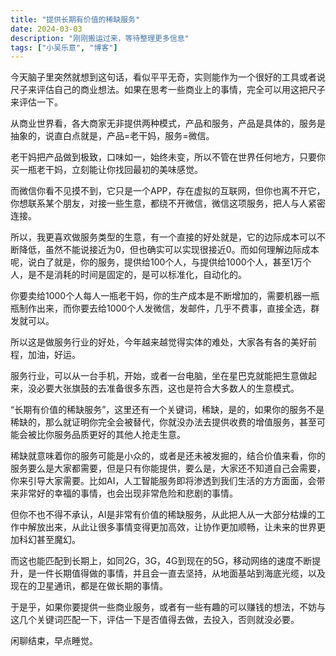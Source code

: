 ```yaml
---
title: "提供长期有价值的稀缺服务"
date: 2024-03-03
description: "刚刚搬运过来，等待整理更多信息"
tags: ["小吴乐意", "博客"]
---
```


今天脑子里突然就想到这句话，看似平平无奇，实则能作为一个很好的工具或者说尺子来评估自己的商业想法。如果在思考一些商业上的事情，完全可以用这把尺子来评估一下。

从商业世界看，各大商家无非提供两种模式，产品和服务，产品是具体的，服务是抽象的，说直白点就是，产品=老干妈，服务=微信。

老干妈把产品做到极致，口味如一，始终未变，所以不管在世界任何地方，只要你买一瓶老干妈，立刻能让你找回最初的美味感觉。

而微信你看不见摸不到，它只是一个APP，存在虚拟的互联网，但你也离不开它，你想联系某个朋友，对接一些生意，都绕不开微信，微信这项服务，把人与人紧密连接。

所以，我更喜欢做服务类型的生意，有一个直接的好处就是，它的边际成本可以不断降低，虽然不能说接近为0，但也确实可以实现很接近0。而如何理解边际成本呢，说白了就是，你的服务，提供给100个人，与提供给1000个人，甚至1万个人，是不是消耗的时间是固定的，是可以标准化，自动化的。

你要卖给1000个人每人一瓶老干妈，你的生产成本是不断增加的，需要机器一瓶瓶制作出来，而你要去给1000个人发微信，发邮件，几乎不费事，直接全选，群发就可以。

所以这是做服务行业的好处，今年越来越觉得实体的难处，大家各有各的美好前程，加油，好运。

服务行业，可以从一台手机，开始，或者一台电脑，坐在星巴克就能把生意做起来，没必要大张旗鼓的去准备很多东西，这也是符合大多数人的生意模式。

“长期有价值的稀缺服务”，这里还有一个关键词，稀缺，是的，如果你的服务不是稀缺的，那么就证明你完全会被替代，你就没办法去提供收费的增值服务，甚至可能会被比你服务品质更好的其他人抢走生意。

稀缺就意味着你的服务可能是小众的，或者是还未被发掘的，结合价值来看，你的服务要么是大家都需要，但是只有你能提供，要么是，大家还不知道自己会需要，你来引导大家需要。比如AI，人工智能服务即将渗透到我们生活的方方面面，会带来非常好的幸福的事情，也会出现非常危险和悲剧的事情。

但你不也不得不承认，AI是非常有价值的稀缺服务，从此把人从一大部分枯燥的工作中解放出来，从此让很多事情变得更加高效，让协作更加顺畅，让未来的世界更加科幻甚至魔幻。

而这也能匹配到长期上，如同2G，3G，4G到现在的5G，移动网络的速度不断提升，是一件长期值得做的事情，并且会一直去坚持，从地面基站到海底光缆，以及现在的卫星通讯，都是在做长期的事情。

于是乎，如果你要提供一些商业服务，或者有一些有趣的可以赚钱的想法，不妨与这几个关键词匹配一下，评估一下是否值得去做，去投入，否则就没必要。

闲聊结束，早点睡觉。
